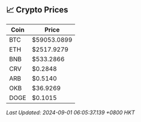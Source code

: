 ## 📈 Crypto Prices

| Coin | Price |
| ---- | ----- |
| BTC | $59053.0899 |
| ETH | $2517.9279 |
| BNB | $533.2866 |
| CRV | $0.2848 |
| ARB | $0.5140 |
| OKB | $36.9269 |
| DOGE | $0.1015 |

_Last Updated: 2024-09-01 06:05:37.139 +0800 HKT_